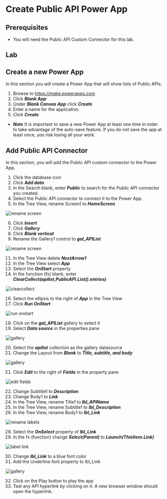 # Create Public API Power App

## Prerequisites

* You will need the Public API Custom Connector for this lab.

## Lab

## Create a new Power App

In this section you will create a Power App that will show lists of Public APIs.
    
1. Browse to https://make.powerapps.com
2. Click ***Blank App***
3. Under ***Blank Canvas App*** click ***Create***
4. Enter a name for the application
5. Click ***Create***

* ***Note*** It is important to save a new Power App at least one time in order to take advantage of the auto-save feature.  If you do not save the app at least once, you risk losing all your work.

## Add Public API Connector

In this section, you will add the Public API custom connector to the Power App.
    
1. Click the database icon
2. Click ***Add data***
3. In the Search blank, enter ***Public*** to search for the Public API connector you created.
4. Select the Public API connector to connect it to the Power App.
5. In the Tree View, rename Screen1 to ***HomeScreen***

![rename screen](img/RenameScreen.png)

6. Click ***Insert***
7. Click ***Gallery***
8. Click ***Blank vertical***
9. Rename the Gallery1 control to ***gal_APIList***

![rename screen](img/renamegallery.png)

11. In the Tree View delete ***NextArrow1***
12. In the Tree View select ***App***
13. Select the ***OnStart*** property
14. In the function (fx) blank, enter ***ClearCollect(apilist,PublicAPI.List().entries)***

![clearcollect](img/clearcollect.png)

16. Select the ellipsis to the right of ***App*** in the Tree View
17. Click ***Run OnStart***

![run onstart](img/runonstart.png)

18. Click on the ***gal_APIList*** gallery to select it
19. Select ***Data source*** in the properties pane

![gallery](img/datasourcelayout.png)

20. Select the ***apilist*** collection as the gallery datasource
21. Change the Layout from ***Blank*** to ***Title, subtitle, and body***

![gallery](img/gallery.png)

21. Click ***Edit*** to the right of ***Fields*** in the property pane

![edit fields](img/EditFields.png)


22. Change Subtitle1 to ***Description***
23. Change Body1 to ***Link***
24. In the Tree View, rename Title1 to ***lbl_APIName***
25. In the Tree View, rename Subtitle1 to ***lbl_Description***
26. In the Tree View, rename Body1 to ***lbl_Link***

![rename labels](img/lblrenames.png)

28. Select the ***OnSelect*** property of ***lbl_Link***
29. In the fx (function) change ***Select(Parent)*** to ***Launch(ThisItem.Link)***

![label link](img/lbllink.png)

30. Change ***lbl_Link*** to a blue font color
31. Add the Underline font property to lbl_Link

![gallery](img/gallerywithlink.png)

32. Click on the Play button to play the app
33. Test any API hyperlink by clicking on it.  A new browser window should open the hyperlink.



